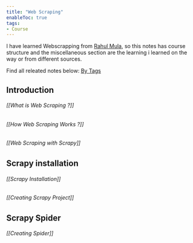 ```yaml
---
title: "Web Scraping"
enableToc: true
tags:
- Course
---
```


I have learned Webscrapping from [Rahul Mula](https://codedamn.com/learn/scrapy-masterclass), so this notes has course structure  and the miscellaneous section are the learning i learned on the way or from different sources.

Find all releated notes below:
[By Tags](Web-Scraping)

## Introduction

 ###### [[What is Web Scraping ?]]
 ###### [[How Web Scraping Works ?]]
 ###### [[Web Scraping with Scrapy]]

## Scrapy installation

###### [[Scrapy Installation]]
###### [[Creating Scrapy Project]]

## Scrapy Spider

###### [[Creating Spider]]


